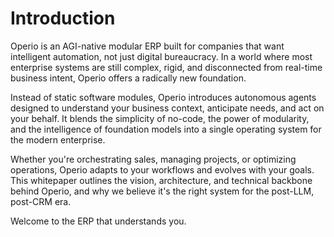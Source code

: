 # Introduction

Operio is an AGI-native modular ERP built for companies that want intelligent automation, not just digital bureaucracy. In a world where most enterprise systems are still complex, rigid, and disconnected from real-time business intent, Operio offers a radically new foundation.

Instead of static software modules, Operio introduces autonomous agents designed to understand your business context, anticipate needs, and act on your behalf. It blends the simplicity of no-code, the power of modularity, and the intelligence of foundation models into a single operating system for the modern enterprise.

Whether you're orchestrating sales, managing projects, or optimizing operations, Operio adapts to your workflows and evolves with your goals. This whitepaper outlines the vision, architecture, and technical backbone behind Operio, and why we believe it's the right system for the post-LLM, post-CRM era.

Welcome to the ERP that understands you.


